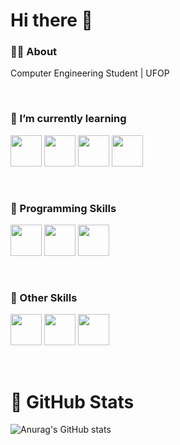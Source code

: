 <link rel="stylesheet" href="https://cdn.jsdelivr.net/gh/devicons/devicon@v2.15.1/devicon.min.css">
          

# Hi there 👋

### 👦🏽 About

Computer Engineering Student | UFOP

<br />


### 🌱 I’m currently learning

<img src="https://cdn.jsdelivr.net/gh/devicons/devicon/icons/react/react-original.svg" height = 50 /> <img src="https://cdn.jsdelivr.net/gh/devicons/devicon/icons/html5/html5-original.svg" height = 50 />  <img src="https://cdn.jsdelivr.net/gh/devicons/devicon/icons/javascript/javascript-original.svg" height = 50 /> <img src="https://cdn.jsdelivr.net/gh/devicons/devicon/icons/css3/css3-original.svg" height = 50 />
           
<br />
           
### 🚀 Programming Skills

<img src="https://cdn.jsdelivr.net/gh/devicons/devicon/icons/c/c-original.svg" height = 50 /> <img src="https://cdn.jsdelivr.net/gh/devicons/devicon/icons/java/java-original.svg"  height = 50 /> <img src="https://cdn.jsdelivr.net/gh/devicons/devicon/icons/python/python-original.svg" height = 50 />
          
<br /> 
 
       
### :thought_balloon:	 Other Skills

<img src="https://cdn.jsdelivr.net/gh/devicons/devicon/icons/photoshop/photoshop-plain.svg" height = 50 /> <img src="https://cdn.jsdelivr.net/gh/devicons/devicon/icons/illustrator/illustrator-plain.svg" height = 50 />  <img src="https://cdn.jsdelivr.net/gh/devicons/devicon/icons/wordpress/wordpress-plain.svg" height = 50 />

<br>
          
# :space_invader: GitHub Stats
          
![Anurag's GitHub stats](https://github-readme-stats.vercel.app/api?username=FDelfim&show_icons=true&theme=radical)
          
          
          
